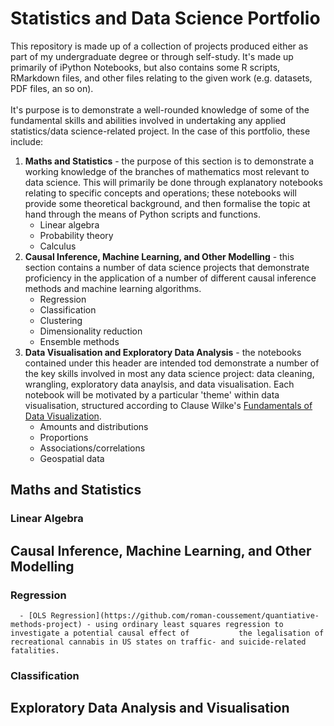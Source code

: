 # Statistics and Data Science Portfolio
This repository is made up of a collection of projects produced either as part of my undergraduate degree or through self-study. It's made up primarily of iPython Notebooks, but also contains some R scripts, RMarkdown files, and other files relating to the given work (e.g. datasets, PDF files, an so on).
</br>
</br>
It's purpose is to demonstrate a well-rounded knowledge of some of the fundamental skills and abilities involved in undertaking any applied statistics/data science-related project. In the case of this portfolio, these include:
1.  **Maths and Statistics** - the purpose of this section is to demonstrate a working knowledge of the branches of mathematics most relevant to data science. This will primarily be done through explanatory notebooks relating to specific concepts and operations; these notebooks will provide some theoretical background, and then formalise the topic at hand through the means of Python scripts and functions.
      - Linear algebra
      - Probability theory
      - Calculus 
2. **Causal Inference, Machine Learning, and Other Modelling** - this section contains a number of data science projects that demonstrate proficiency in the application of a number of different causal inference methods and machine learning algorithms.
      - Regression
      - Classification
      - Clustering
      - Dimensionality reduction
      - Ensemble methods
3. **Data Visualisation and Exploratory Data Analysis** - the notebooks contained under this header are intended tod demonstrate a number of the key skills involved in most any data science project: data cleaning, wrangling, exploratory data anaylsis, and data visualisation. Each notebook will be motivated by a particular 'theme' within data visualisation, structured according to Clause Wilke's [Fundamentals of Data Visualization](https://clauswilke.com/dataviz/).
      - Amounts and distributions
      - Proportions
      - Associations/correlations
      - Geospatial data
## Maths and Statistics
### Linear Algebra
## Causal Inference, Machine Learning, and Other Modelling
### Regression
      - [OLS Regression](https://github.com/roman-coussement/quantiative-methods-project) - using ordinary least squares regression to investigate a potential causal effect of           the legalisation of recreational cannabis in US states on traffic- and suicide-related fatalities.
### Classification
## Exploratory Data Analysis and Visualisation
